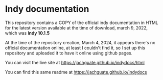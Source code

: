 Indy documentation 
=

This repository contains a COPY of the official indy documentation in HTML for the latest version available at the time of download, march 9, 2022, which was **Indy 10.1.5**

At the time of the repository creation, March 4, 2024, it appears there's no official documentation online, at least I couldn't find it, so I set up this repository and uploaded it to have it online using github pages.

You can visit the live site at https://jachguate.github.io/indydocs/html

You can find this same readme at https://jachguate.github.io/indydocs
